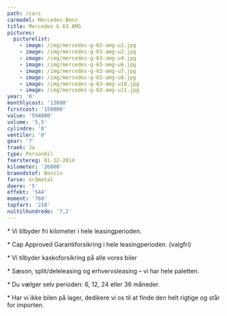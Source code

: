 ```yaml
---
path: /cars
carmodel: Mercedes-Benz
title: Mercedes G 63 AMG
pictures:
  picturelist:
    - image: /img/mercedes-g-63-amg-u1.jpg
    - image: /img/mercedes-g-63-amg-u2.jpg
    - image: /img/mercedes-g-63-amg-u4.jpg
    - image: /img/mercedes-g-63-amg-u6.jpg
    - image: /img/mercedes-g-63-amg-u7.jpg
    - image: /img/mercedes-g-63-amg-u8.jpg
    - image: /img/mercedes-g-63-amg-u10.jpg
    - image: /img/mercedes-g-63-amg-u11.jpg
year: '0'
monthlycost: '13890'
firstcost: '150000'
value: '594000'
volume: '5,5'
cylindre: '8'
ventiler: '0'
gear: '7'
traek: Ja
type: Personbil
foerstereg: 01-12-2014
kilometer: '26000'
braendstof: Benzin
farve: Gråmetal
doere: '5'
effekt: '544'
moment: '760'
topfart: '210'
nultilhundrede: '7,2'
---
```



\* Vi tilbyder fri kilometer i hele leasingperioden.



\* Cap Approved Garantiforsikring i hele leasingperioden. (valgfri)



\* Vi tilbyder kaskoforsikring på alle vores biler



\* Sæson, split/deleleasing og erhvervsleasing – vi har hele paletten.



\* Du vælger selv perioden: 6, 12, 24 eller 36 måneder.



\* Har vi ikke bilen på lager, dedikere vi os til at finde den helt rigtige og står for importen.
